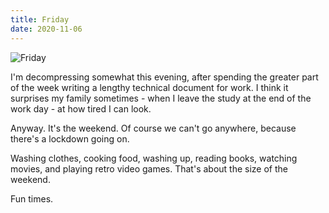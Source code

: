```yaml
---
title: Friday
date: 2020-11-06
---
```


![Friday](https://source.unsplash.com/DWyRC2juMgs/1600x900)

I'm decompressing somewhat this evening, after spending the greater part of the week writing a lengthy technical document for work. I think it surprises my family sometimes - when I leave the study at the end of the work day - at how tired I can look.

Anyway. It's the weekend. Of course we can't go anywhere, because there's a lockdown going on.

Washing clothes, cooking food, washing up, reading books, watching movies, and playing retro video games. That's about the size of the weekend.

Fun times.